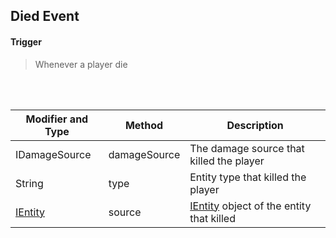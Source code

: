 ## Died Event


#### Trigger
> Whenever a player die
<br>
<br>



Modifier and Type | Method | Description
------- | ------------- | -------------------------------------------------------------
IDamageSource | damageSource | The damage source that killed the player
String | type | Entity type that killed the player
[IEntity](http://www.kodevelopment.nl/customnpcs/api/1.7.10/noppes/npcs/scripted/ScriptEntity.html) | source | [IEntity](http://www.kodevelopment.nl/customnpcs/api/1.7.10/noppes/npcs/scripted/ScriptEntity.html) object of the entity that killed 
